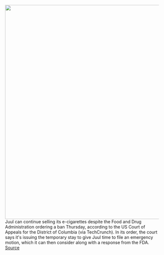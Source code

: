 <img src='https://cdn.vox-cdn.com/thumbor/xr4ONA54XbkMykXk1s5LRhanjWc=/0x0:2040x1360/1200x800/filters:focal(857x517:1183x843)/cdn.vox-cdn.com/uploads/chorus_image/image/71014524/acastro_190916_1777_juul_0002.0.0.jpg' width='700px' /><br/>
Juul can continue selling its e-cigarettes despite the Food and Drug Administration ordering a ban Thursday, according to the US Court of Appeals for the District of Columbia (via TechCrunch). In its order, the court says it's issuing the temporary stay to give Juul time to file an emergency motion, which it can then consider along with a response from the FDA.
<a href='https://www.theverge.com/2022/6/24/23182384/fda-juul-ban-pause-dc-appeals-court-emergency-immediate-stay'> Source <a/>